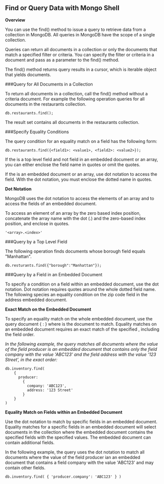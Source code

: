 ## Find or Query Data with Mongo Shell

**Overview**

You can use the find() method to issue a query to retrieve data from a collection in MongoDB. All queries in MongoDB have the scope of a single collection. 

Queries can return all documents in a collection or only the documents that match a specified filter or criteria. 
You can specify the filter or criteria in a document and pass as a parameter to the find() method.

The find() method returns query results in a cursor, which is iterable object that yields documents.

###Query for All Documents in a Collection

To return all documents in a collection, call the find() method without a criteria document. For example the following operation queries for all documents in the restaurants collection. 

```mongodb 
db.restaurants.find();
```

The result set contains all documents in the restaurants collection. 

###Specify Equality Conditions

The query condition for an equality match on a field has the following form:

```mongodb 
db.restaurants.find({<field1>: <value1>, <field2>: <value2>});
```

If the <field> is a top level field and not field in an embedded document or an array, you can either enclose the field name in quotes or omit the quotes. 

If the <field> is an embedded document or an array, use dot notation to access the field. With the dot notation, you must enclose the dotted name in quotes. 

**Dot Notation**

MongoDB uses the dot notation to access the elements of an array and to access the fields of an embedded document. 

To access an element of an array by the zero based index position, concatenate the array name with the dot (.) and the zero-based index position, and enclose in quotes. 

```MongoDB
'<array>.<index>'
```

###Query by a Top Level Field

The following operation finds documents whose borough field equals "Manhattan".

```
db.resturants.find({"borough":"Manhattan"});
```

###Query by a Field in an Embedded Document

To specify a condition on a field within an embedded document, use the dot notation. Dot notation requires quotes around the whole dotted field name. The following species an equality condition on the zip code field in the address embedded document.

**Exact Match on the Embedded Document**

To specify an equality match on the whole embedded document, use the query document { <field> : <value> } where <value> is the document to match. Equality matches on an embedded document requires an exact match of the specified <value>, including the field order. 

*In the following example, the query matches all documents where the value of the field producer is an embedded document that contains only the field company with the value 'ABC123' and the field address with the value '123 Street', in the exact order:*

```
db.inventory.find(
    {
      producer:
        {
          company: 'ABC123',
          address: '123 Street'
        }
    }
)
```

**Equality Match on Fields within an Embedded Document**

Use the dot notation to match by specific fields in an embedded document. Equality matches for a specific fields in an embedded document will select documents in the collection where the embedded document contains the specified fields with the specified values. The embedded document can contain additional fields.
 
In the following example, the query uses the dot notation to match all documents where the value of the field producer ian an embedded document that contains a field company with the value 'ABC123' and may contain other fields.  

```
db.inventory.find( { 'producer.company': 'ABC123' } )
```

